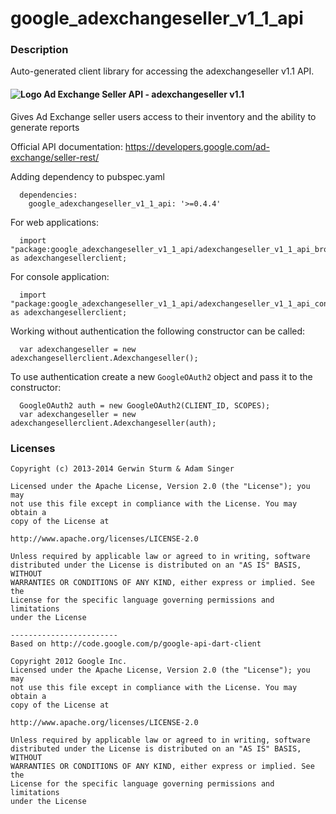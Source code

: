 # google_adexchangeseller_v1_1_api

### Description

Auto-generated client library for accessing the adexchangeseller v1.1 API.

#### ![Logo](http://www.google.com/images/icons/product/doubleclick-16.gif) Ad Exchange Seller API - adexchangeseller v1.1

Gives Ad Exchange seller users access to their inventory and the ability to generate reports

Official API documentation: https://developers.google.com/ad-exchange/seller-rest/

Adding dependency to pubspec.yaml

```
  dependencies:
    google_adexchangeseller_v1_1_api: '>=0.4.4'
```

For web applications:

```
  import "package:google_adexchangeseller_v1_1_api/adexchangeseller_v1_1_api_browser.dart" as adexchangesellerclient;
```

For console application:

```
  import "package:google_adexchangeseller_v1_1_api/adexchangeseller_v1_1_api_console.dart" as adexchangesellerclient;
```

Working without authentication the following constructor can be called:

```
  var adexchangeseller = new adexchangesellerclient.Adexchangeseller();
```

To use authentication create a new `GoogleOAuth2` object and pass it to the constructor:


```
  GoogleOAuth2 auth = new GoogleOAuth2(CLIENT_ID, SCOPES);
  var adexchangeseller = new adexchangesellerclient.Adexchangeseller(auth);
```

### Licenses

```
Copyright (c) 2013-2014 Gerwin Sturm & Adam Singer

Licensed under the Apache License, Version 2.0 (the "License"); you may 
not use this file except in compliance with the License. You may obtain a 
copy of the License at

http://www.apache.org/licenses/LICENSE-2.0

Unless required by applicable law or agreed to in writing, software
distributed under the License is distributed on an "AS IS" BASIS, WITHOUT
WARRANTIES OR CONDITIONS OF ANY KIND, either express or implied. See the
License for the specific language governing permissions and limitations 
under the License

------------------------
Based on http://code.google.com/p/google-api-dart-client

Copyright 2012 Google Inc.
Licensed under the Apache License, Version 2.0 (the "License"); you may 
not use this file except in compliance with the License. You may obtain a
copy of the License at

http://www.apache.org/licenses/LICENSE-2.0

Unless required by applicable law or agreed to in writing, software
distributed under the License is distributed on an "AS IS" BASIS, WITHOUT
WARRANTIES OR CONDITIONS OF ANY KIND, either express or implied. See the
License for the specific language governing permissions and limitations 
under the License

```
